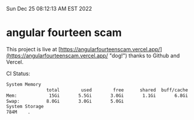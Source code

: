 Sun Dec 25 08:12:13 AM EST 2022

# angular fourteen scam


This project is live at [https://angularfourteenscam.vercel.app/](https://angularfourteenscam.vercel.app/ "dog!") thanks to Github and Vercel.

CI Status: 

```bash
System Memory
               total        used        free      shared  buff/cache   available
Mem:            15Gi       5.5Gi       3.0Gi       1.1Gi       6.8Gi       8.3Gi
Swap:          8.0Gi       3.0Gi       5.0Gi
System Storage
784M	.
```
```bash
